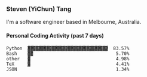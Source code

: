 ### Steven (YiChun) Tang

I'm a software engineer based in Melbourne, Australia.

#### Personal Coding Activity (past 7 days)
```
Python  ▓▓▓▓▓▓▓▓▓▓▓▓▓▓▓▓▓▓▓▓▓▓▓▓▓▓▓▓▓▓  83.57%
Bash    ▓▓                               5.70%
other   ▓                                4.98%
TeX     ▓                                4.41%
JSON                                     1.34%
```
